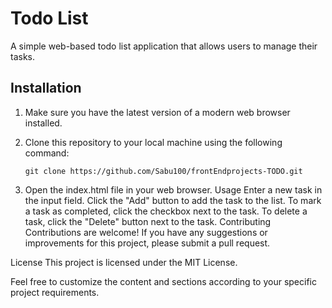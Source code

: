 
# Todo List

A simple web-based todo list application that allows users to manage their tasks.

## Installation

1. Make sure you have the latest version of a modern web browser installed.
2. Clone this repository to your local machine using the following command:

   ```shell
   git clone https://github.com/Sabu100/frontEndprojects-TODO.git
3. Open the index.html file in your web browser.
Usage
Enter a new task in the input field.
Click the "Add" button to add the task to the list.
To mark a task as completed, click the checkbox next to the task.
To delete a task, click the "Delete" button next to the task.
Contributing
Contributions are welcome! If you have any suggestions or improvements for this project, please submit a pull request.

License
This project is licensed under the MIT License.

Feel free to customize the content and sections according to your specific project requirements.
